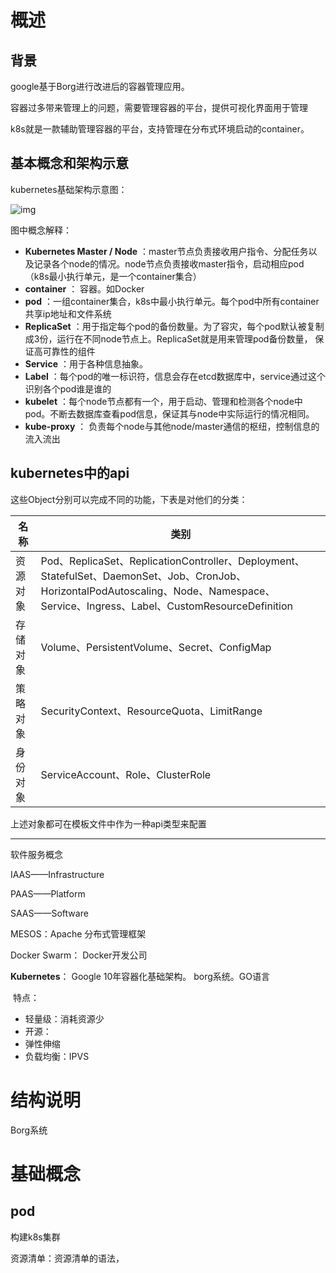 # 概述

## 背景

google基于Borg进行改进后的容器管理应用。

容器过多带来管理上的问题，需要管理容器的平台，提供可视化界面用于管理

k8s就是一款辅助管理容器的平台，支持管理在分布式环境启动的container。



## 基本概念和架构示意

kubernetes基础架构示意图：

![img](https://img-blog.csdn.net/20180914140524239?watermark/2/text/aHR0cHM6Ly9ibG9nLmNzZG4ubmV0L3dlaXhpbl8zODA3MDU2MQ==/font/5a6L5L2T/fontsize/400/fill/I0JBQkFCMA==/dissolve/70)



图中概念解释：

-  **Kubernetes Master / Node** ：master节点负责接收用户指令、分配任务以及记录各个node的情况。node节点负责接收master指令，启动相应pod（k8s最小执行单元，是一个container集合）
-  **container** ： 容器。如Docker
-  **pod** ：一组container集合，k8s中最小执行单元。每个pod中所有container共享ip地址和文件系统
-  **ReplicaSet** ：用于指定每个pod的备份数量。为了容灾，每个pod默认被复制成3份，运行在不同node节点上。ReplicaSet就是用来管理pod备份数量， 保证高可靠性的组件
-  **Service** ：用于各种信息抽象。
-  **Label** ：每个pod的唯一标识符，信息会存在etcd数据库中，service通过这个识别各个pod谁是谁的
-  **kubelet** ：每个node节点都有一个，用于启动、管理和检测各个node中pod。不断去数据库查看pod信息，保证其与node中实际运行的情况相同。
-  **kube-proxy** ： 负责每个node与其他node/master通信的枢纽，控制信息的流入流出



## kubernetes中的api

这些Object分别可以完成不同的功能，下表是对他们的分类：

| 名称     | 类别                                                         |
| -------- | ------------------------------------------------------------ |
| 资源对象 | Pod、ReplicaSet、ReplicationController、Deployment、StatefulSet、DaemonSet、Job、CronJob、HorizontalPodAutoscaling、Node、Namespace、Service、Ingress、Label、CustomResourceDefinition |
| 存储对象 | Volume、PersistentVolume、Secret、ConfigMap                  |
| 策略对象 | SecurityContext、ResourceQuota、LimitRange                   |
| 身份对象 | ServiceAccount、Role、ClusterRole                            |

上述对象都可在模板文件中作为一种api类型来配置



















---







软件服务概念

IAAS——Infrastructure

PAAS——Platform

SAAS——Software



MESOS：Apache 分布式管理框架

Docker Swarm： Docker开发公司

**Kubernetes**： Google	10年容器化基础架构。 borg系统。GO语言

​	特点：

- 轻量级：消耗资源少
- 开源：
- 弹性伸缩
- 负载均衡：IPVS



# 结构说明

Borg系统









# 基础概念

## pod



构建k8s集群

资源清单：资源清单的语法，







